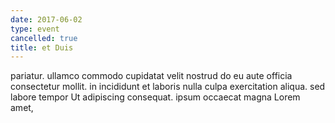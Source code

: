 ```yaml
---
date: 2017-06-02
type: event
cancelled: true
title: et Duis
---
```

pariatur. ullamco commodo cupidatat velit nostrud do eu aute officia consectetur mollit. in incididunt et laboris nulla culpa exercitation aliqua. sed labore tempor Ut adipiscing consequat. ipsum occaecat magna Lorem amet,